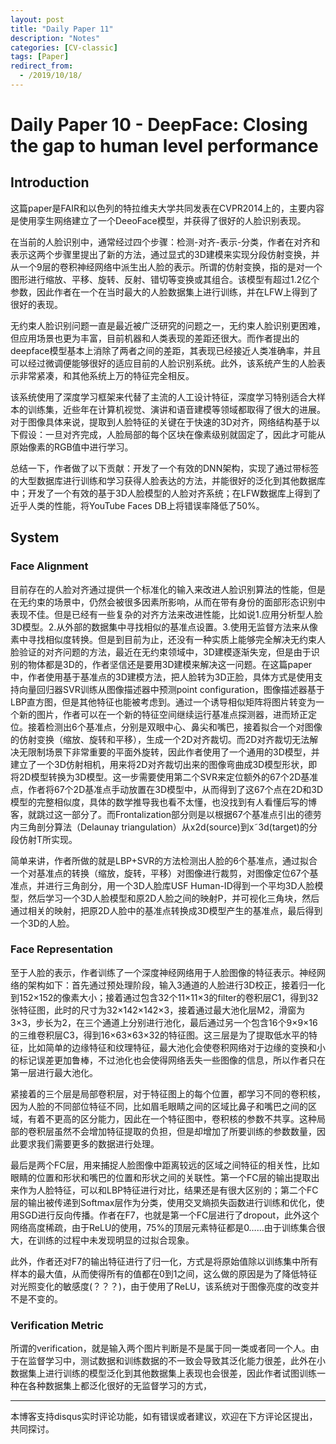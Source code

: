 ```yaml
---
layout: post
title: "Daily Paper 11"
description: "Notes"
categories: [CV-classic]
tags: [Paper]
redirect_from:
  - /2019/10/18/
---
```


# Daily Paper 10 - DeepFace: Closing the gap to human level performance  

## Introduction  

这篇paper是FAIR和以色列的特拉维夫大学共同发表在CVPR2014上的，主要内容是使用孪生网络建立了一个DeeoFace模型，并获得了很好的人脸识别表现。  

在当前的人脸识别中，通常经过四个步骤：检测-对齐-表示-分类，作者在对齐和表示这两个步骤里提出了新的方法，通过显式的3D建模来实现分段仿射变换，并从一个9层的卷积神经网络中派生出人脸的表示。所谓的仿射变换，指的是对一个图形进行缩放、平移、旋转、反射、错切等变换或其组合。该模型有超过1.2亿个参数，因此作者在一个在当时最大的人脸数据集上进行训练，并在LFW上得到了很好的表现。  

无约束人脸识别问题一直是最近被广泛研究的问题之一，无约束人脸识别更困难，但应用场景也更为丰富，目前机器和人类表现的差距还很大。而作者提出的deepface模型基本上消除了两者之间的差距，其表现已经接近人类准确率，并且可以经过微调便能够很好的适应目前的人脸识别系统。此外，该系统产生的人脸表示非常紧凑，和其他系统上万的特征完全相反。  

该系统使用了深度学习框架来代替了主流的人工设计特征，深度学习特别适合大样本的训练集，近些年在计算机视觉、演讲和语音建模等领域都取得了很大的进展。对于图像具体来说，提取到人脸特征的关键在于快速的3D对齐，网络结构基于以下假设：一旦对齐完成，人脸局部的每个区块在像素级别就固定了，因此才可能从原始像素的RGB值中进行学习。  

总结一下，作者做了以下贡献：开发了一个有效的DNN架构，实现了通过带标签的大型数据库进行训练和学习获得人脸表达的方法，并能很好的泛化到其他数据库中；开发了一个有效的基于3D人脸模型的人脸对齐系统；在LFW数据库上得到了近乎人类的性能，将YouTube Faces DB上将错误率降低了50%。  

## System  

### Face Alignment  

目前存在的人脸对齐通过提供一个标准化的输入来改进人脸识别算法的性能，但是在无约束的场景中，仍然会被很多因素所影响，从而在带有身份的面部形态识别中表现不佳。但是已经有一些复杂的对齐方法来改进性能，比如说1.应用分析型人脸3D模型。2.从外部的数据集中寻找相似的基准点设置。3.使用无监督方法来从像素中寻找相似度转换。但是到目前为止，还没有一种实质上能够完全解决无约束人脸验证的对齐问题的方法，最近在无约束领域中，3D建模逐渐失宠，但是由于识别的物体都是3D的，作者坚信还是要用3D建模来解决这一问题。在这篇paper中，作者使用基于基准点的3D建模方法，把人脸转为3D正脸，具体方式是使用支持向量回归器SVR训练从图像描述器中预测point configuration，图像描述器基于LBP直方图，但是其他特征也能被考虑到。通过一个诱导相似矩阵将图片转变为一个新的图片，作者可以在一个新的特征空间继续运行基准点探测器，进而矫正定位。接着检测出6个基准点，分别是双眼中心、鼻尖和嘴巴，接着拟合一个对图像的仿射变换（缩放、旋转和平移），生成一个2D对齐裁切。而2D对齐裁切无法解决无限制场景下非常重要的平面外旋转，因此作者使用了一个通用的3D模型，并建立了一个3D仿射相机，用来将2D对齐裁切出来的图像弯曲成3D模型形状，即将2D模型转换为3D模型。这一步需要使用第二个SVR来定位额外的67个2D基准点，作者将67个2D基准点手动放置在3D模型中，从而得到了这67个点在2D和3D模型的完整相似度，具体的数学推导我也看不太懂，也没找到有人看懂后写的博客，就跳过这一部分了。而Frontalization部分则是以根据67个基准点引出的德劳内三角剖分算法（Delaunay triangulation）从x2d(source)到x˜3d(target)的分段仿射T所实现。  

简单来讲，作者所做的就是LBP+SVR的方法检测出人脸的6个基准点，通过拟合一个对基准点的转换（缩放，旋转，平移）对图像进行裁剪，对图像定位67个基准点，并进行三角剖分，用一个3D人脸库USF Human-ID得到一个平均3D人脸模型，然后学习一个3D人脸模型和原2D人脸之间的映射P，并可视化三角块，然后通过相关的映射，把原2D人脸中的基准点转换成3D模型产生的基准点，最后得到一个3D的人脸。  

### Face Representation  

至于人脸的表示，作者训练了一个深度神经网络用于人脸图像的特征表示。神经网络的架构如下：首先通过预处理阶段，输入3通道的人脸进行3D校正，接着归一化到152×152的像素大小；接着通过包含32个11×11×3的filter的卷积层C1，得到32张特征图，此时的尺寸为32×142×142×3，接着通过最大池化层M2，滑窗为3×3，步长为2，在三个通道上分别进行池化，最后通过另一个包含16个9×9×16的三维卷积层C3，得到16×63×63×32的特征图。这三层是为了提取低水平的特征，比如简单的边缘特征和纹理特征，最大池化会使卷积网络对于边缘的变换和小的标记误差更加鲁棒，不过池化也会使得网络丢失一些图像的信息，所以作者只在第一层进行最大池化。  

紧接着的三个层是局部卷积层，对于特征图上的每个位置，都学习不同的卷积核，因为人脸的不同部位特征不同，比如眉毛眼睛之间的区域比鼻子和嘴巴之间的区域，有着不更高的区分能力，因此在一个特征图中，卷积核的参数不共享。这种局部的卷积层虽然不会增加特征提取的负担，但是却增加了所要训练的参数数量，因此要求我们需要更多的数据进行处理。  

最后是两个FC层，用来捕捉人脸图像中距离较远的区域之间特征的相关性，比如眼睛的位置和形状和嘴巴的位置和形状之间的关联性。第一个FC层的输出提取出来作为人脸特征，可以和LBP特征进行对比，结果还是有很大区别的；第二个FC层的输出被传递到Softmax层作为分类，使用交叉熵损失函数进行训练和优化，使用SGD进行反向传播。作者在F7，也就是第一个FC层进行了dropout，此外这个网络高度稀疏，由于ReLU的使用，75%的顶层元素特征都是0……由于训练集合很大，在训练的过程中未发现明显的过拟合现象。  

此外，作者还对F7的输出特征进行了归一化，方式是将原始值除以训练集中所有样本的最大值，从而使得所有的值都在0到1之间，这么做的原因是为了降低特征对光照变化的敏感度(？？？)，由于使用了ReLU，该系统对于图像亮度的改变并不是不变的。  

### Verification Metric  

所谓的verification，就是输入两个图片判断是不是属于同一类或者同一个人。由于在监督学习中，测试数据和训练数据的不一致会导致其泛化能力很差，此外在小数据集上进行训练的模型泛化到其他数据集上表现也会很差，因此作者试图训练一种在各种数据集上都泛化很好的无监督学习的方式，


---
本博客支持disqus实时评论功能，如有错误或者建议，欢迎在下方评论区提出，共同探讨。  
